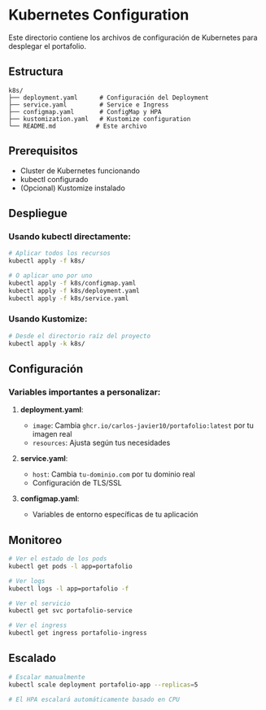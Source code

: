 # Kubernetes Configuration

Este directorio contiene los archivos de configuración de Kubernetes para desplegar el portafolio.

## Estructura

```
k8s/
├── deployment.yaml      # Configuración del Deployment
├── service.yaml         # Service e Ingress
├── configmap.yaml       # ConfigMap y HPA
├── kustomization.yaml   # Kustomize configuration
└── README.md           # Este archivo
```

## Prerequisitos

- Cluster de Kubernetes funcionando
- kubectl configurado
- (Opcional) Kustomize instalado

## Despliegue

### Usando kubectl directamente:

```bash
# Aplicar todos los recursos
kubectl apply -f k8s/

# O aplicar uno por uno
kubectl apply -f k8s/configmap.yaml
kubectl apply -f k8s/deployment.yaml
kubectl apply -f k8s/service.yaml
```

### Usando Kustomize:

```bash
# Desde el directorio raíz del proyecto
kubectl apply -k k8s/
```

## Configuración

### Variables importantes a personalizar:

1. **deployment.yaml**:
   - `image`: Cambia `ghcr.io/carlos-javier10/portafolio:latest` por tu imagen real
   - `resources`: Ajusta según tus necesidades

2. **service.yaml**:
   - `host`: Cambia `tu-dominio.com` por tu dominio real
   - Configuración de TLS/SSL

3. **configmap.yaml**:
   - Variables de entorno específicas de tu aplicación

## Monitoreo

```bash
# Ver el estado de los pods
kubectl get pods -l app=portafolio

# Ver logs
kubectl logs -l app=portafolio -f

# Ver el servicio
kubectl get svc portafolio-service

# Ver el ingress
kubectl get ingress portafolio-ingress
```

## Escalado

```bash
# Escalar manualmente
kubectl scale deployment portafolio-app --replicas=5

# El HPA escalará automáticamente basado en CPU
```
